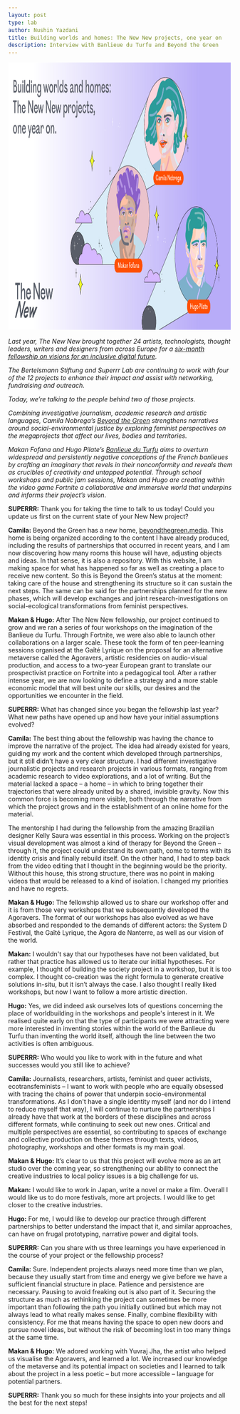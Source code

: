 ```yaml
---
layout: post
type: lab
author: Nushin Yazdani
title: Building worlds and homes: The New New projects, one year on 
description: Interview with Banlieue du Turfu and Beyond the Green
---
```


<img src="/assets/img/blog/New-New_Blogpost-1_linkedin.jpg" alt="Image showing a graphic purple sky with clouds and stars, and three spotlights highlighting the New New fellows Camila, Makan and Hugo" width="500" height="600">
<p><em>Last year, The New New brought together 24 artists, technologists, thought leaders, writers and designers from across Europe for a <a href="https://thenewnew.space/">six-month fellowship on visions for an inclusive digital future</a>.  </em></p>
<p><em>The Bertelsmann Stiftung and Superrr Lab are continuing to work with four of the 12 projects to enhance their impact and assist with networking, fundraising and outreach. </em></p>
<p><em>Today, we’re talking to the people behind two of those projects. </em></p>
<p><em>Combining investigative journalism, academic research and artistic languages, Camila Nobrega’s <a href="https://beyondthegreen.media/">Beyond the Green</a> strengthens narratives around social-environmental justice by exploring feminist perspectives on the megaprojects that affect our lives, bodies and territories.</em></p>
<p><em>Makan Fofana and Hugo Pilate’s <a href="https://bdt.cargo.site/English">Banlieue du Turfu</a> aims to overturn widespread and persistently negative conceptions of the French banlieues by crafting an imaginary that revels in their nonconformity and reveals them as crucibles of creativity and untapped potential. Through school workshops and public jam sessions, Makan and Hugo are creating within the video game Fortnite a collaborative and immersive world that underpins and informs their project’s vision. </em></p>


<p><b>SUPERRR:</b> Thank you for taking the time to talk to us today! Could you update us first on the current state of your New New project?</p>
<p><b>Camila:</b> Beyond the Green has a new home, <a href="https://beyondthegreen.media/">beyondthegreen.media</a>. This home is being organized according to the content I have already produced, including the results of partnerships that occurred in recent years, and I am now discovering how many rooms this house will have, adjusting objects and ideas. In that sense, it is also a repository. With this website, I am making space for what has happened so far as well as creating a place to receive new content. So this is Beyond the Green’s status at the moment: taking care of the house and strengthening its structure so it can sustain the next steps. The same can be said for the partnerships planned for the new phases, which will develop exchanges and joint research-investigations on social-ecological transformations from feminist perspectives.</p>
<p><b>Makan & Hugo:</b> After The New New fellowship, our project continued to grow and we ran a series of four workshops on the imagination of the Banlieue du Turfu. Through Fortnite, we were also able to launch other collaborations on a larger scale. These took the form of ten peer-learning sessions organised at the Gaîté Lyrique on the proposal for an alternative metaverse called the Agoravers, artistic residencies on audio-visual production, and access to a two-year European grant to translate our prospectivist practice on Fortnite into a pedagogical tool. After a rather intense year, we are now looking to define a strategy and a more stable economic model that will best unite our skills, our desires and the opportunities we encounter in the field.</p>


<p><b>SUPERRR:</b> What has changed since you began the fellowship last year? What new paths have opened up and how have your initial assumptions evolved? </p>
<p><b>Camila:</b> The best thing about the fellowship was having the chance to improve the narrative of the project. The idea had already existed for years, guiding my work and the content which developed through partnerships, but it still didn't have a very clear structure. I had different investigative journalistic projects and research projects in various formats, ranging from academic research to video explorations, and a lot of writing. But the material lacked a space – a home – in which to bring together their trajectories that were already united by a shared, invisible gravity. Now this common force is becoming more visible, both through the narrative from which the project grows and in the establishment of an online home for the material. </p>
<p>The mentorship I had during the fellowship from the amazing Brazilian designer Kelly Saura was essential in this process. Working on the project’s visual development was almost a kind of therapy for Beyond the Green – through it, the project could understand its own path, come to terms with its identity crisis and finally rebuild itself. On the other hand, I had to step back from the video editing that I thought in the beginning would be the priority. Without this house, this strong structure, there was no point in making videos that would be released to a kind of isolation. I changed my priorities and have no regrets. </p>
<p><b>Makan & Hugo:</b> The fellowship allowed us to share our workshop offer and it is from those very workshops that we subsequently developed the Agoravers. The format of our workshops has also evolved as we have absorbed and responded to the demands of different actors: the System D Festival, the Gaîté Lyrique, the Agora de Nanterre, as well as our vision of the world.  </p>
<p><b>Makan:</b> I wouldn't say that our hypotheses have not been validated, but rather that practice has allowed us to iterate our initial hypotheses. For example, I thought of building the society project in a workshop, but it is too complex. I thought co-creation was the right formula to generate creative solutions in-situ, but it isn’t always the case. I also thought I really liked workshops, but now I want to follow a more artistic direction. </p>
<p><b>Hugo:</b> Yes, we did indeed ask ourselves lots of questions concerning the place of worldbuilding in the workshops and people's interest in it. We realised quite early on that the type of participants we were attracting were more interested in inventing stories within the world of the Banlieue du Turfu than inventing the world itself, although the line between the two activities is often ambiguous.</p>

  
<p><b>SUPERRR:</b> Who would you like to work with in the future and what successes would you still like to achieve?</p>
<p><b>Camila:</b> Journalists, researchers, artists, feminist and queer activists, ecotransfeminists – I want to work with people who are equally obsessed with tracing the chains of power that underpin socio-environmental transformations. As I don't have a single identity myself (and nor do I intend to reduce myself that way), I will continue to nurture the partnerships I already have that work at the borders of these disciplines and across different formats, while continuing to seek out new ones. Critical and multiple perspectives are essential, so contributing to spaces of exchange and collective production on these themes through texts, videos, photography, workshops and other formats is my main goal. </p>
<p><b>Makan & Hugo:</b> It’s clear to us that this project will evolve more as an art studio over the coming year, so strengthening our ability to connect the creative industries to local policy issues is a big challenge for us. </p>
<p><b>Makan:</b> I would like to work in Japan, write a novel or make a film. Overall I would like us to do more festivals, more art projects. I would like to get closer to the creative industries.</p>
<p><b>Hugo:</b> For me, I would like to develop our practice through different partnerships to better understand the impact that it, and similar approaches, can have on frugal prototyping, narrative power and digital tools.</p>



<p><b>SUPERRR:</b> Can you share with us three learnings you have experienced in the course of your project or the fellowship process?</p>
<p><b>Camila:</b> Sure. Independent projects always need more time than we plan, because they usually start from time and energy we give before we have a sufficient financial structure in place. Patience and persistence are necessary. Pausing to avoid freaking out is also part of it. 
Securing the structure as much as rethinking the project can sometimes be more important than following the path you initially outlined but which may not always lead to what really makes sense. Finally, combine flexibility with consistency. For me that means having the space to open new doors and pursue novel ideas, but without the risk of becoming lost in too many things at the same time. </p>
<p><b>Makan & Hugo:</b> We adored working with Yuvraj Jha, the artist who helped us visualise the Agoravers, and learned a lot. We increased our knowledge of the metaverse and its potential impact on societies and I learned to talk about the project in a less poetic – but more accessible – language for potential partners.</p>


<p><b>SUPERRR:</b> Thank you so much for these insights into your projects and all the best for the next steps! </p>
